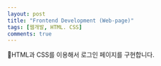 ```yaml
---
layout: post
title: "Frontend Development (Web-page)"
tags: [웹개발, HTML. CSS]
comments: true
---
```


HTML과 CSS를 이용해서 로그인 페이지를 구현합니다.
